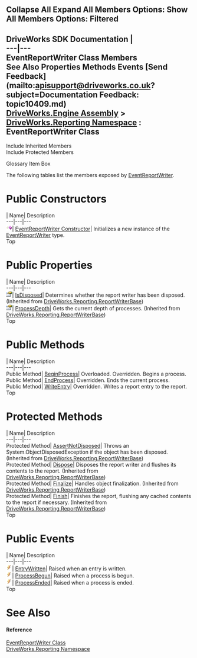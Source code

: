 Collapse All Expand All Members Options: Show All  Members Options: Filtered   
---  
DriveWorks SDK Documentation  |   
---|---  
EventReportWriter Class Members   
See Also Properties Methods Events [Send Feedback](mailto:apisupport@driveworks.co.uk?subject=Documentation Feedback: topic10409.md)  
[DriveWorks.Engine Assembly](topic2156.md) > [DriveWorks.Reporting Namespace](topic10334.md) : EventReportWriter Class  
---  
  
Include Inherited Members    
Include Protected Members  


Glossary Item Box

The following tables list the members exposed by [EventReportWriter](topic10409.md).

# Public Constructors

| Name| Description  
---|---|---  
![Public Constructor](dotnetimages/publicConstructor.gif)| [EventReportWriter Constructor](topic10415.md)| Initializes a new instance of the [EventReportWriter](topic10409.md) type.   
Top

# Public Properties

| Name| Description  
---|---|---  
![Public Property](dotnetimages/publicProperty.gif)| [IsDisposed](topic10492.md)| Determines whether the report writer has been disposed. (Inherited from [DriveWorks.Reporting.ReportWriterBase](topic10476.md))  
![Public Property](dotnetimages/publicProperty.gif)| [ProcessDepth](topic10493.md)| Gets the current depth of processes. (Inherited from [DriveWorks.Reporting.ReportWriterBase](topic10476.md))  
Top

# Public Methods

| Name| Description  
---|---|---  
Public Method| [BeginProcess](topic10416.md)| Overloaded. Overridden. Begins a process.   
Public Method| [EndProcess](topic10419.md)| Overridden. Ends the current process.   
Public Method| [WriteEntry](topic10420.md)| Overridden. Writes a report entry to the report.   
Top

# Protected Methods

| Name| Description  
---|---|---  
Protected Method| [AssertNotDisposed](topic10482.md)| Throws an System.ObjectDisposedException if the object has been disposed. (Inherited from [DriveWorks.Reporting.ReportWriterBase](topic10476.md))  
Protected Method| [Dispose](topic10487.md)| Disposes the report writer and flushes its contents to the report. (Inherited from [DriveWorks.Reporting.ReportWriterBase](topic10476.md))  
Protected Method| [Finalize](topic10489.md)| Handles object finalization. (Inherited from [DriveWorks.Reporting.ReportWriterBase](topic10476.md))  
Protected Method| [Finish](topic10490.md)| Finishes the report, flushing any cached contents to the report if necessary. (Inherited from [DriveWorks.Reporting.ReportWriterBase](topic10476.md))  
Top

# Public Events

| Name| Description  
---|---|---  
![Public Event](dotnetimages/publicEvent.gif)| [EntryWritten](topic10421.md)| Raised when an entry is written.   
![Public Event](dotnetimages/publicEvent.gif)| [ProcessBegun](topic10422.md)| Raised when a process is begun.   
![Public Event](dotnetimages/publicEvent.gif)| [ProcessEnded](topic10423.md)| Raised when a process is ended.   
Top

# See Also

#### Reference

[EventReportWriter Class](topic10409.md)   
[DriveWorks.Reporting Namespace](topic10334.md)


